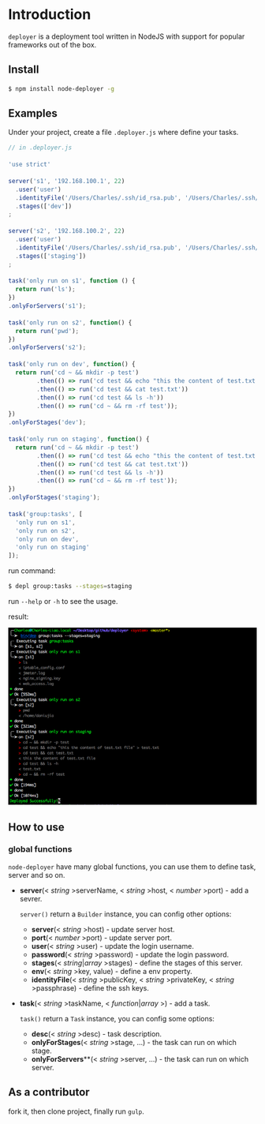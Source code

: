 # Introduction

`deployer` is a deployment tool written in NodeJS with support for popular frameworks out of the box.

## Install 

```bash
$ npm install node-deployer -g
```

## Examples

Under your project, create a file `.deployer.js` where define your tasks. 

```js
// in .deployer.js

'use strict'

server('s1', '192.168.100.1', 22)
  .user('user')
  .identityFile('/Users/Charles/.ssh/id_rsa.pub', '/Users/Charles/.ssh/id_rsa', null)
  .stages(['dev'])
;

server('s2', '192.168.100.2', 22)
  .user('user')
  .identityFile('/Users/Charles/.ssh/id_rsa.pub', '/Users/Charles/.ssh/id_rsa', null)
  .stages(['staging'])
;

task('only run on s1', function () {
  return run('ls');
})
.onlyForServers('s1');

task('only run on s2', function() {
  return run('pwd');
})
.onlyForServers('s2');

task('only run on dev', function() {
  return run('cd ~ && mkdir -p test')
        .then(() => run('cd test && echo "this the content of test.txt file" > test.txt'))
        .then(() => run('cd test && cat test.txt'))
        .then(() => run('cd test && ls -h'))
        .then(() => run('cd ~ && rm -rf test'));
})
.onlyForStages('dev');

task('only run on staging', function() {
  return run('cd ~ && mkdir -p test')
        .then(() => run('cd test && echo "this the content of test.txt file" > test.txt'))
        .then(() => run('cd test && cat test.txt'))
        .then(() => run('cd test && ls -h'))
        .then(() => run('cd ~ && rm -rf test'));
})
.onlyForStages('staging');

task('group:tasks', [
  'only run on s1',
  'only run on s2',
  'only run on dev',
  'only run on staging'
]);
```

run command:

```bash
$ depl group:tasks --stages=staging
```

run `--help` or `-h` to see the usage.

result:

![result](./result.png)

## How to use

### global functions

`node-deployer` have many global functions, you can use them to define task, server and so on.

- **server**(< *string* >serverName, < *string* >host, < *number* >port) - add a sevrer.
  
  `server()` return a `Builder` instance, you can config other options:

  + **server**(< *string* >host) - update server host.
  + **port**(< *number* >port) - update server port.
  + **user**(< *string* >user) - update the login username.
  + **password**(< *string* >password) - update the login password.
  + **stages**(< *string*|*array* >stages) - define the stages of this server.
  + **env**(< *string* >key, value) - define a env property.
  + **identityFile**(< *string* >publicKey, < *string* >privateKey, < *string* >passphrase) - define the ssh keys.

- **task**(< *string* >taskName, < *function*|*array* >) - add a task.

  `task()` return a `Task` instance, you can config some options:

  + **desc**(< *string* >desc) - task description.
  + **onlyForStages**(< *string* >stage, ...) - the task can run on which stage.
  + **onlyForServers****(< *string* >server, ...) - the task can run on which server.

## As a contributor

fork it, then clone project, finally run `gulp`.

